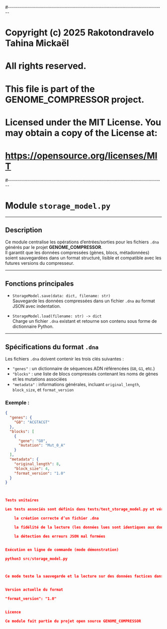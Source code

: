 #------------------------------------------------------------------------------

# Copyright (c) 2025 Rakotondravelo Tahina Mickaël
# All rights reserved.
#
# This file is part of the GENOME_COMPRESSOR project.
#
# Licensed under the MIT License. You may obtain a copy of the License at:
# https://opensource.org/licenses/MIT
#------------------------------------------------------------------------------

# Module `storage_model.py`

---

## Description

Ce module centralise les opérations d’entrées/sorties pour les fichiers `.dna` générés par le projet **GENOME_COMPRESSOR**.  
Il garantit que les données compressées (gènes, blocs, métadonnées) soient sauvegardées dans un format structuré, lisible et compatible avec les futures versions du compresseur.

---

## Fonctions principales

- `StorageModel.save(data: dict, filename: str)`  
  Sauvegarde les données compressées dans un fichier `.dna` au format JSON avec indentation.

- `StorageModel.load(filename: str) -> dict`  
  Charge un fichier `.dna` existant et retourne son contenu sous forme de dictionnaire Python.

---

## Spécifications du format `.dna`

Les fichiers `.dna` doivent contenir les trois clés suivantes :

- `"genes"` : un dictionnaire de séquences ADN référencées (`G0`, `G1`, etc.)  
- `"blocks"` : une liste de blocs compressés contenant les noms de gènes et les mutations associées  
- `"metadata"` : informations générales, incluant `original_length`, `block_size`, et `format_version`

### Exemple :

```json
{
  "genes": {
    "G0": "ACGTACGT"
  },
  "blocks": [
    {
      "gene": "G0",
      "mutation": "Mut_0_A"
    }
  ],
  "metadata": {
    "original_length": 8,
    "block_size": 4,
    "format_version": "1.0"
  }
}



Tests unitaires

Les tests associés sont définis dans tests/test_storage_model.py et vérifient :

    la création correcte d’un fichier .dna

    la fidélité de la lecture (les données lues sont identiques aux données enregistrées)

    la détection des erreurs JSON mal formées


Exécution en ligne de commande (mode démonstration)

python3 src/storage_model.py



Ce mode teste la sauvegarde et la lecture sur des données factices dans un fichier test_output.dna.


Version actuelle du format

"format_version": "1.0"


Licence

Ce module fait partie du projet open source GENOME_COMPRESSOR


